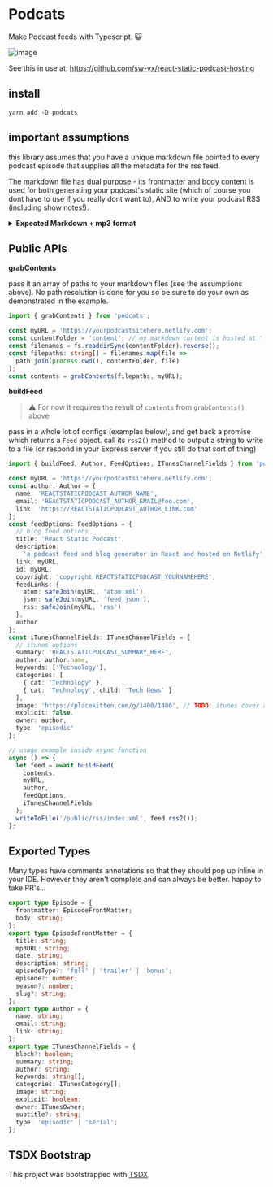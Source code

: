 # Podcats

Make Podcast feeds with Typescript. 😺

![image](https://user-images.githubusercontent.com/6764957/51956942-ac830600-23ed-11e9-8576-20afa4e7ea7b.png)

See this in use at: https://github.com/sw-yx/react-static-podcast-hosting

## install

```
yarn add -D podcats
```

## important assumptions

this library assumes that you have a unique markdown file pointed to every podcast episode that supplies all the metadata for the rss feed.

The markdown file has dual purpose - its frontmatter and body content is used for both generating your podcast's static site (which of course you dont have to use if you really dont want to), AND to write your podcast RSS (including show notes!).

<details>
<summary><b>Expected Markdown + mp3 format</b>
</summary>

Markdown content is in `/content/week0.md`

```
---
title: YOUR TITLE HERE
episode: 0
date: 2019-01-06
mp3URL: episodes/week0.mp3
description: the first episode
---

YOUR SHOW NOTES/BLOGPOST HERE
```

and the mp3 should be in a folder that would correspond to the `mp3URL` path, e.g. `/public/episodes/week0.mp3`

Again, see https://github.com/sw-yx/react-static-podcast-hosting for live deployed example.

</details>

## Public APIs

**grabContents**

pass it an array of paths to your markdown files (see the assumptions above). No path resolution is done for you so be sure to do your own as demonstrated in the example.

```ts
import { grabContents } from 'podcats';

const myURL = 'https://yourpodcastsitehere.netlify.com';
const contentFolder = 'content'; // my markdown content is hosted at './content'
const filenames = fs.readdirSync(contentFolder).reverse();
const filepaths: string[] = filenames.map(file =>
  path.join(process.cwd(), contentFolder, file)
);
const contents = grabContents(filepaths, myURL);
```

**buildFeed**

> ⚠️ For now it requires the result of `contents` from `grabContents()` above

pass in a whole lot of configs (examples below), and get back a promise which returns a `Feed` object. call its `rss2()` method to output a string to write to a file (or respond in your Express server if you still do that sort of thing)

```ts
import { buildFeed, Author, FeedOptions, ITunesChannelFields } from 'podcats';

const myURL = 'https://yourpodcastsitehere.netlify.com';
const author: Author = {
  name: 'REACTSTATICPODCAST_AUTHOR_NAME',
  email: 'REACTSTATICPODCAST_AUTHOR_EMAIL@foo.com',
  link: 'https://REACTSTATICPODCAST_AUTHOR_LINK.com'
};
const feedOptions: FeedOptions = {
  // blog feed options
  title: 'React Static Podcast',
  description:
    'a podcast feed and blog generator in React and hosted on Netlify',
  link: myURL,
  id: myURL,
  copyright: 'copyright REACTSTATICPODCAST_YOURNAMEHERE',
  feedLinks: {
    atom: safeJoin(myURL, 'atom.xml'),
    json: safeJoin(myURL, 'feed.json'),
    rss: safeJoin(myURL, 'rss')
  },
  author
};
const iTunesChannelFields: ITunesChannelFields = {
  // itunes options
  summary: 'REACTSTATICPODCAST_SUMMARY_HERE',
  author: author.name,
  keywords: ['Technology'],
  categories: [
    { cat: 'Technology' },
    { cat: 'Technology', child: 'Tech News' }
  ],
  image: 'https://placekitten.com/g/1400/1400', // TODO: itunes cover art. you should customise this!
  explicit: false,
  owner: author,
  type: 'episodic'
};

// usage example inside async function
async () => {
  let feed = await buildFeed(
    contents,
    myURL,
    author,
    feedOptions,
    iTunesChannelFields
  );
  writeToFile('/public/rss/index.xml', feed.rss2());
};
```

## Exported Types

Many types have comments annotations so that they should pop up inline in your IDE. However they aren't complete and can always be better. happy to take PR's...

```ts
export type Episode = {
  frontmatter: EpisodeFrontMatter;
  body: string;
};
export type EpisodeFrontMatter = {
  title: string;
  mp3URL: string;
  date: string;
  description: string;
  episodeType?: 'full' | 'trailer' | 'bonus';
  episode?: number;
  season?: number;
  slug?: string;
};
export type Author = {
  name: string;
  email: string;
  link: string;
};
export type ITunesChannelFields = {
  block?: boolean;
  summary: string;
  author: string;
  keywords: string[];
  categories: ITunesCategory[];
  image: string;
  explicit: boolean;
  owner: ITunesOwner;
  subtitle?: string;
  type: 'episodic' | 'serial';
};
```

## TSDX Bootstrap

This project was bootstrapped with [TSDX](https://github.com/jaredpalmer/tsdx).
